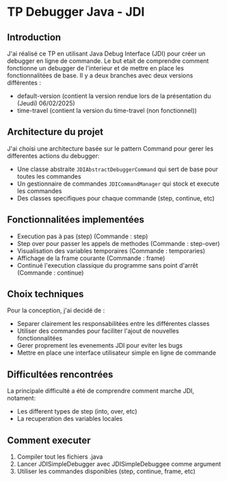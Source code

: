 # TP Debugger Java - JDI

## Introduction
J'ai réalisé ce TP en utilisant Java Debug Interface (JDI) pour créer un debugger en ligne de commande. Le but etait de comprendre comment fonctionne un debugger de l'interieur et de mettre en place les fonctionnalitées de base.
Il y a deux branches avec deux versions différentes :
- default-version (contient la version rendue lors de la présentation du (Jeudi) 06/02/2025)
- time-travel (contient la version du time-travel (non fonctionnel))

## Architecture du projet
J'ai choisi une architecture basée sur le pattern Command pour gerer les differentes actions du debugger:
- Une classe abstraite `JDIAbstractDebuggerCommand` qui sert de base pour toutes les commandes
- Un gestionnaire de commandes `JDICommandManager` qui stock et execute les commandes
- Des classes specifiques pour chaque commande (step, continue, etc)

## Fonctionnalitées implementées
- Execution pas à pas (step) (Commande : step)
- Step over pour passer les appels de methodes (Commande : step-over)
- Visualisation des variables temporaires (Commande : temporaries)
- Affichage de la frame courante (Commande : frame)
- Continué l'execution classique du programme sans point d'arrêt (Commande : continue)

## Choix techniques
Pour la conception, j'ai decidé de :
- Separer clairement les responsabilitées entre les différentes classes
- Utiliser des commandes pour faciliter l'ajout de nouvelles fonctionnalitées
- Gerer proprement les evenements JDI pour eviter les bugs
- Mettre en place une interface utilisateur simple en ligne de commande

## Difficultées rencontrées
La principale difficulté a été de comprendre comment marche JDI, notament:
- Les different types de step (into, over, etc)
- La recuperation des variables locales

## Comment executer
1. Compiler tout les fichiers .java
2. Lancer JDISimpleDebugger avec JDISimpleDebuggee comme argument
3. Utiliser les commandes disponibles (step, continue, frame, etc)

